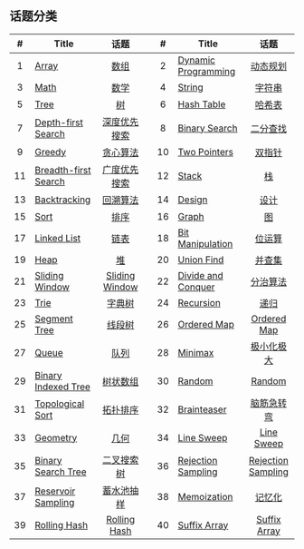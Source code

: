 <!--|This file generated by command(leetcode tag); DO NOT EDIT.            |-->
<!--+----------------------------------------------------------------------+-->
<!--|@author    openset <openset.wang@gmail.com>                           |-->
<!--|@link      https://github.com/openset                                 |-->
<!--|@home      https://github.com/openset/leetcode                        |-->
<!--+----------------------------------------------------------------------+-->

## 话题分类

| # | Title | 话题 | | # | Title | 话题 |
| :-: | - | :-: | - | :-: | - | :-: |
| 1 | [Array](https://github.com/openset/leetcode/tree/master/tag/array/README.md) | [数组](https://openset.github.io/tags/array/) | | 2 | [Dynamic Programming](https://github.com/openset/leetcode/tree/master/tag/dynamic-programming/README.md) | [动态规划](https://openset.github.io/tags/dynamic-programming/) | 
| 3 | [Math](https://github.com/openset/leetcode/tree/master/tag/math/README.md) | [数学](https://openset.github.io/tags/math/) | | 4 | [String](https://github.com/openset/leetcode/tree/master/tag/string/README.md) | [字符串](https://openset.github.io/tags/string/) | 
| 5 | [Tree](https://github.com/openset/leetcode/tree/master/tag/tree/README.md) | [树](https://openset.github.io/tags/tree/) | | 6 | [Hash Table](https://github.com/openset/leetcode/tree/master/tag/hash-table/README.md) | [哈希表](https://openset.github.io/tags/hash-table/) | 
| 7 | [Depth-first Search](https://github.com/openset/leetcode/tree/master/tag/depth-first-search/README.md) | [深度优先搜索](https://openset.github.io/tags/depth-first-search/) | | 8 | [Binary Search](https://github.com/openset/leetcode/tree/master/tag/binary-search/README.md) | [二分查找](https://openset.github.io/tags/binary-search/) | 
| 9 | [Greedy](https://github.com/openset/leetcode/tree/master/tag/greedy/README.md) | [贪心算法](https://openset.github.io/tags/greedy/) | | 10 | [Two Pointers](https://github.com/openset/leetcode/tree/master/tag/two-pointers/README.md) | [双指针](https://openset.github.io/tags/two-pointers/) | 
| 11 | [Breadth-first Search](https://github.com/openset/leetcode/tree/master/tag/breadth-first-search/README.md) | [广度优先搜索](https://openset.github.io/tags/breadth-first-search/) | | 12 | [Stack](https://github.com/openset/leetcode/tree/master/tag/stack/README.md) | [栈](https://openset.github.io/tags/stack/) | 
| 13 | [Backtracking](https://github.com/openset/leetcode/tree/master/tag/backtracking/README.md) | [回溯算法](https://openset.github.io/tags/backtracking/) | | 14 | [Design](https://github.com/openset/leetcode/tree/master/tag/design/README.md) | [设计](https://openset.github.io/tags/design/) | 
| 15 | [Sort](https://github.com/openset/leetcode/tree/master/tag/sort/README.md) | [排序](https://openset.github.io/tags/sort/) | | 16 | [Graph](https://github.com/openset/leetcode/tree/master/tag/graph/README.md) | [图](https://openset.github.io/tags/graph/) | 
| 17 | [Linked List](https://github.com/openset/leetcode/tree/master/tag/linked-list/README.md) | [链表](https://openset.github.io/tags/linked-list/) | | 18 | [Bit Manipulation](https://github.com/openset/leetcode/tree/master/tag/bit-manipulation/README.md) | [位运算](https://openset.github.io/tags/bit-manipulation/) | 
| 19 | [Heap](https://github.com/openset/leetcode/tree/master/tag/heap/README.md) | [堆](https://openset.github.io/tags/heap/) | | 20 | [Union Find](https://github.com/openset/leetcode/tree/master/tag/union-find/README.md) | [并查集](https://openset.github.io/tags/union-find/) | 
| 21 | [Sliding Window](https://github.com/openset/leetcode/tree/master/tag/sliding-window/README.md) | [Sliding Window](https://openset.github.io/tags/sliding-window/) | | 22 | [Divide and Conquer](https://github.com/openset/leetcode/tree/master/tag/divide-and-conquer/README.md) | [分治算法](https://openset.github.io/tags/divide-and-conquer/) | 
| 23 | [Trie](https://github.com/openset/leetcode/tree/master/tag/trie/README.md) | [字典树](https://openset.github.io/tags/trie/) | | 24 | [Recursion](https://github.com/openset/leetcode/tree/master/tag/recursion/README.md) | [递归](https://openset.github.io/tags/recursion/) | 
| 25 | [Segment Tree](https://github.com/openset/leetcode/tree/master/tag/segment-tree/README.md) | [线段树](https://openset.github.io/tags/segment-tree/) | | 26 | [Ordered Map](https://github.com/openset/leetcode/tree/master/tag/ordered-map/README.md) | [Ordered Map](https://openset.github.io/tags/ordered-map/) | 
| 27 | [Queue](https://github.com/openset/leetcode/tree/master/tag/queue/README.md) | [队列](https://openset.github.io/tags/queue/) | | 28 | [Minimax](https://github.com/openset/leetcode/tree/master/tag/minimax/README.md) | [极小化极大](https://openset.github.io/tags/minimax/) | 
| 29 | [Binary Indexed Tree](https://github.com/openset/leetcode/tree/master/tag/binary-indexed-tree/README.md) | [树状数组](https://openset.github.io/tags/binary-indexed-tree/) | | 30 | [Random](https://github.com/openset/leetcode/tree/master/tag/random/README.md) | [Random](https://openset.github.io/tags/random/) | 
| 31 | [Topological Sort](https://github.com/openset/leetcode/tree/master/tag/topological-sort/README.md) | [拓扑排序](https://openset.github.io/tags/topological-sort/) | | 32 | [Brainteaser](https://github.com/openset/leetcode/tree/master/tag/brainteaser/README.md) | [脑筋急转弯](https://openset.github.io/tags/brainteaser/) | 
| 33 | [Geometry](https://github.com/openset/leetcode/tree/master/tag/geometry/README.md) | [几何](https://openset.github.io/tags/geometry/) | | 34 | [Line Sweep](https://github.com/openset/leetcode/tree/master/tag/line-sweep/README.md) | [Line Sweep](https://openset.github.io/tags/line-sweep/) | 
| 35 | [Binary Search Tree](https://github.com/openset/leetcode/tree/master/tag/binary-search-tree/README.md) | [二叉搜索树](https://openset.github.io/tags/binary-search-tree/) | | 36 | [Rejection Sampling](https://github.com/openset/leetcode/tree/master/tag/rejection-sampling/README.md) | [Rejection Sampling](https://openset.github.io/tags/rejection-sampling/) | 
| 37 | [Reservoir Sampling](https://github.com/openset/leetcode/tree/master/tag/reservoir-sampling/README.md) | [蓄水池抽样](https://openset.github.io/tags/reservoir-sampling/) | | 38 | [Memoization](https://github.com/openset/leetcode/tree/master/tag/memoization/README.md) | [记忆化](https://openset.github.io/tags/memoization/) | 
| 39 | [Rolling Hash](https://github.com/openset/leetcode/tree/master/tag/rolling-hash/README.md) | [Rolling Hash](https://openset.github.io/tags/rolling-hash/) | | 40 | [Suffix Array](https://github.com/openset/leetcode/tree/master/tag/suffix-array/README.md) | [Suffix Array](https://openset.github.io/tags/suffix-array/) | 
